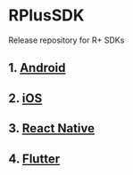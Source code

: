 # RPlusSDK
Release repository for R+ SDKs

## 1. [Android](SDKs/0.2.0/Android/README.md)
## 2. [iOS](SDKs/0.2.0/iOS/README.md)
## 3. [React Native](SDKs/0.2.0/ReactNative/README.md)
## 4. [Flutter](SDKs/0.2.0/Flutter/README.md) 
